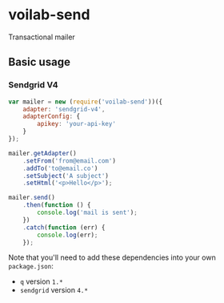 # voilab-send
Transactional mailer

## Basic usage

### Sendgrid V4
```js
var mailer = new (require('voilab-send'))({
    adapter: 'sendgrid-v4',
    adapterConfig: {
        apikey: 'your-api-key'
    }
});

mailer.getAdapter()
    .setFrom('from@email.com')
    .addTo('to@email.co')
    .setSubject('A subject')
    .setHtml('<p>Hello</p>');

mailer.send()
    .then(function () {
        console.log('mail is sent');
    })
    .catch(function (err) {
        console.log(err);
    });
```

Note that you'll need to add these dependencies into your own `package.json`:

- `q` version `1.*`
- `sendgrid` version `4.*`
